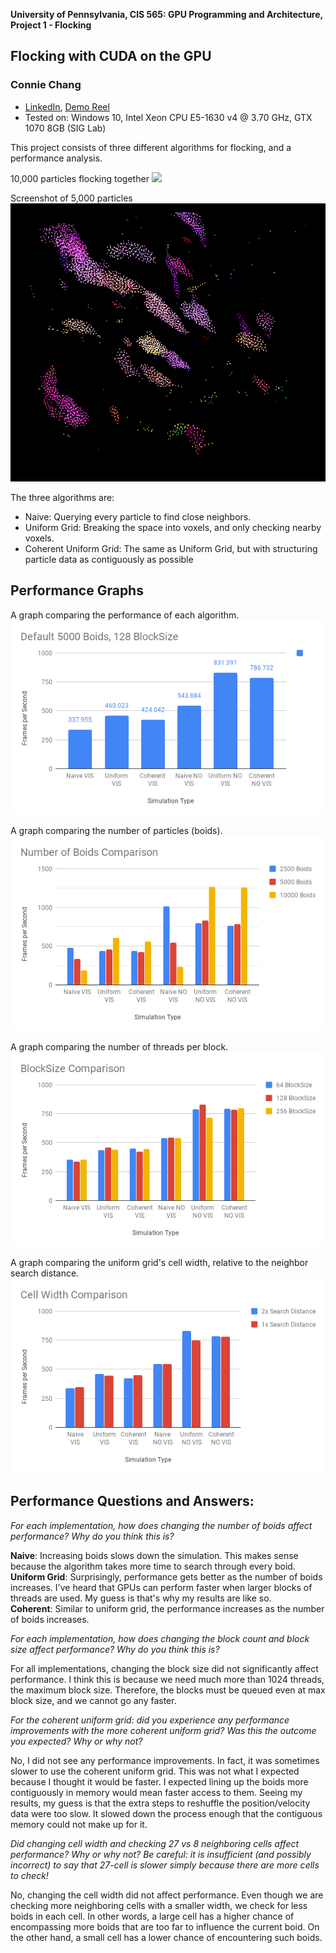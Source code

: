 **University of Pennsylvania, CIS 565: GPU Programming and Architecture,
Project 1 - Flocking**

## Flocking with CUDA on the GPU
### Connie Chang
  * [LinkedIn](linkedin.com/in/conniechang44), [Demo Reel](vimeo.com/ConChang/DemoReel)
* Tested on: Windows 10, Intel Xeon CPU E5-1630 v4 @ 3.70 GHz, GTX 1070 8GB (SIG Lab)

This project consists of three different algorithms for flocking, and a performance analysis.

10,000 particles flocking together
![](images/10K.gif)

Screenshot of 5,000 particles
![](images/Screenshot.PNG)

The three algorithms are:  
* Naive: Querying every particle to find close neighbors.
* Uniform Grid: Breaking the space into voxels, and only checking nearby voxels.
* Coherent Uniform Grid: The same as Uniform Grid, but with structuring particle data as contiguously as possible  

Performance Graphs
------------------
A graph comparing the performance of each algorithm.  
![](images/Default_5000Boids_128BlockSize.png)  
  

A graph comparing the number of particles (boids).  
![](images/NumberBoidsComparison.png)  
  
  
A graph comparing the number of threads per block.  
![](images/BlockSizeComparison.png)  
  
  
A graph comparing the uniform grid's cell width, relative to the neighbor search distance.  
![](images/CellWidthComparison.png)  

Performance Questions and Answers: 
-----------------------
*For each implementation, how does changing the number of boids affect performance? Why do you think this is?*  

**Naive**: Increasing boids slows down the simulation. This makes sense because the algorithm takes more time to search through every boid.  
**Uniform Grid**: Surprisingly, performance gets better as the number of boids increases. I've heard that GPUs can perform faster when larger blocks of threads are used. My guess is that's why my results are like so.  
**Coherent**: Similar to uniform grid, the performance increases as the number of boids increases.  
  
*For each implementation, how does changing the block count and block size affect performance? Why do you think this is?*   

For all implementations, changing the block size did not significantly affect performance. I think this is because we need much more than 1024 threads, the maximum block size. Therefore, the blocks must be queued even at max block size, and we cannot go any faster.  

*For the coherent uniform grid: did you experience any performance improvements with the more coherent uniform grid? Was this the outcome you expected? Why or why not?*  

No, I did not see any performance improvements. In fact, it was sometimes slower to use the coherent uniform grid. This was not what I expected because I thought it would be faster. I expected lining up the boids more contiguously in memory would mean faster access to them. Seeing my results, my guess is that the extra steps to reshuffle the position/velocity data were too slow. It slowed down the process enough that the contiguous memory could not make up for it.  

*Did changing cell width and checking 27 vs 8 neighboring cells affect performance? Why or why not? Be careful: it is insufficient (and possibly incorrect) to say that 27-cell is slower simply because there are more cells to check!*  

No, changing the cell width did not affect performance. Even though we are checking more neighboring cells with a smaller width, we check for less boids in each cell. In other words, a large cell has a higher chance of encompassing more boids that are too far to influence the current boid. On the other hand, a small cell has a lower chance of encountering such boids.
